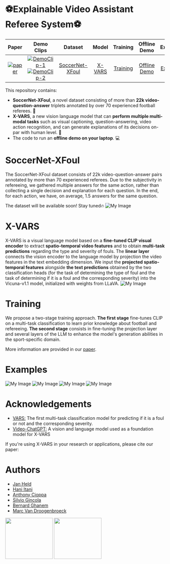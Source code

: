 
# ⚽️Explainable Video Assistant Referee System⚽️ 


| Paper | Demo Clips | Dataset | Model | Training | Offline Demo | Examples |
| :---: | :---: | :---: | :---: | :---: | :---: | :---: | 
| [![paper](https://img.shields.io/badge/Paper-<COLOR>.svg)](https://arxiv.org/abs/2306.05424) | [![DemoClip-1](https://img.shields.io/badge/-DemoClip1-blue)](https://youtu.be/R8qW5EJD2-k) [![DemoClip-2](https://img.shields.io/badge/-DemoClip2-yellow)](https://youtu.be/ujCxqxMXLVw)  | [SoccerNet-XFoul](#SoccerNet-XFoul) | [X-VARS](#X-VARS) | [Training](#Training) |  [Offline Demo](https://github.com/heldJan/X-VARS/blob/main/X-VARS/demo.md) |  [Examples](#Examples) |


This repository contains: 
- **SoccerNet-XFoul**, a novel dataset consisting of more than **22k video-question-answer** triplets annotated by over 70 experienced football referees. 🚀
- **X-VARS**, a new vision language model that can **perform multiple multi-modal tasks** such as visual captioning, question-answering, video action recognition, and can generate explanations of its decisions on-par with human level. 🤖
- The code to run an **offline demo on your laptop**. 💻


# SoccerNet-XFoul

The SoccerNet-XFoul dataset consists of 22k video-question-answer pairs annotated by more than 70 experienced referees. 
Due to the subjectivity in refereeing, we gathered multiple answers for the same action, rather than collecting a single decision and explanation for each question. In the end, for each action, we have, on average, $1.5$ answers for the same question.

The dataset will be available soon! Stay tuned🔥
![My Image](Images/dataset_example.png)


# X-VARS

X-VARS is a visual language model based on a **fine-tuned CLIP visual encoder** to extract **spatio-temporal video features** and to obtain **multi-task predictions** regarding the type and severity of fouls. The **linear layer** connects the vision encoder to the language model by projection the video features in the text embedding dimension. We input the **projected spatio-temporal features** alongside **the text predictions** obtained by the two classification heads (for the task of determining the type of foul and the task of determining if it is a foul and the corresponding severity) into the Vicuna-v1.1 model, initialized with weights from LLaVA.
![My Image](Images/architecture.png)


# Training 

We propose a two-stage training approach. **The first stage** fine-tunes CLIP on a multi-task classification to learn prior knowledge about football and refereeing. **The second stage** consists in fine-tuning the projection layer and several layers of the LLM to enhance the model's generation abilities in the sport-specific domain. 

More information are provided in our [paper](www.google.de).


# Examples
![My Image](Images/holding_no_card_main.png)
![My Image](Images/tackling_yellow_main.png)
![My Image](Images/dive.png)
![My Image](Images/tackling.png)

# Acknowledgements

 - [VARS:](https://github.com/SoccerNet/sn-mvfoul) The first multi-task classification model for predicting if it is a foul or not and the corresponding severity.
 - [Video-ChatGPT:](https://github.com/mbzuai-oryx/Video-ChatGPT) A vision and language model used as a foundation model for X-VARS


If you're using X-VARS in your research or applications, please cite our paper: 

# Authors 

- [Jan Held](https://www.linkedin.com/in/heldjan/)
- [Hani Itani](https://www.linkedin.com/in/hani-itani-613b01111/)
- [Anthony Cioppa](https://www.linkedin.com/in/anthony-cioppa-65a779128/)
- [Silvio Gincola](https://www.linkedin.com/in/silvio-giancola/)
- [Bernard Ghanem](https://www.linkedin.com/in/bernardghanem/)
- [Marc Van Droogenbroeck](https://scholar.google.com/citations?user=IQm8ljgAAAAJ&hl=en)

[<img src="Images/uliege.png" width="150" height="130">](https://www.ival-mbzuai.com)
[<img src="Images/kaust.png" width="150" height="130">](https://github.com/mbzuai-oryx)
